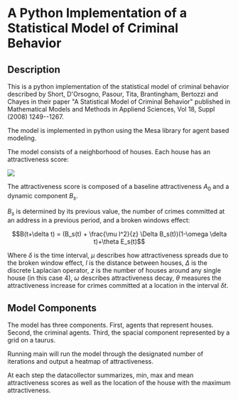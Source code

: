 # A Python Implementation of a Statistical Model of Criminal Behavior

## Description

This is a python implementation of the statistical model of criminal behavior described by Short, D'Orsogno, Pasour, Tita, Brantingham, Bertozzi and Chayes in their paper "A Statistical Model of Criminal Behavior" published in Mathematical Models and Methods in Appliend Sciences, Vol 18, Suppl (2008) 1249--1267.

The model is implemented in python using the Mesa library for agent based modeling.

The model consists of a neighborhood of houses.  Each house has an attractiveness score:

<img src="https://render.githubusercontent.com/render/math?math=$$A = B_s + A_0">

The attractiveness score is composed of a baseline attractiveness $A_0$ and a dynamic component $B_s$.

$B_s$ is determined by its previous value, the number of crimes committed at an address in a previous period, and a broken windows effect:

$$B(t+\delta t) =  (B_s(t) + \frac{\mu l^2}{z} \Delta B_s(t))(1-\omega \delta t)+\theta E_s(t)$$

Where $\delta$ is the time interval, $\mu$ describes how attractiveness spreads due to the broken window effect, $l$ is the distance between houses, $\Delta$ is the discrete Laplacian operator, $z$ is the number of houses around any single house (in this case 4), $\omega$ describes attractiveness decay, $\theta$ measures the attractiveness increase for crimes committed at a location in the interval $\delta t$.

## Model Components

The model has three components.  First, agents that represent houses.  Second, the criminal agents.  Third, the spacial component represented by a grid on a taurus. 

Running main will run the model through the designated number of iterations and output a heatmap of attractiveness.  

At each step the datacollector summarizes, min, max and mean attractiveness scores as well as the location of the house with the maximum attractiveness.  




```python

```
